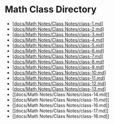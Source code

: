 # Math Class Directory
- [[docs/Math Notes/Class Notes/class-1.md]]
- [[docs/Math Notes/Class Notes/class-2.md]]
- [[docs/Math Notes/Class Notes/class-3.md]]
- [[docs/Math Notes/Class Notes/class-4.md]]
- [[docs/Math Notes/Class Notes/class-5.md]]
- [[docs/Math Notes/Class Notes/class-6.md]]
- [[docs/Math Notes/Class Notes/class-7.md]]
- [[docs/Math Notes/Class Notes/class-8.md]]
- [[docs/Math Notes/Class Notes/class-9.md]]
- [[docs/Math Notes/Class Notes/class-10.md]]
- [[docs/Math Notes/Class Notes/class-11.md]]
- [[docs/Math Notes/Class Notes/class-12.md]]
- [[docs/Math Notes/Class Notes/class-13.md]]
- [[docs/Math Notes/Class Notes/class-14.md]]
- [[docs/Math Notes/Class Notes/class-15.md]]
- [[docs/Math Notes/Class Notes/class-16.md]]
- [[docs/Math Notes/Class Notes/class-17.md]]
- [[docs/Math Notes/Class Notes/class-18.md]]



[//begin]: # "Autogenerated link references for markdown compatibility"
[docs/Math Notes/Class Notes/class-1.md]: class-1.md "Lesson 1"
[docs/Math Notes/Class Notes/class-2.md]: class-2.md "Lesson 2"
[docs/Math Notes/Class Notes/class-3.md]: class-3.md "Lesson 3"
[docs/Math Notes/Class Notes/class-4.md]: class-4.md "Lesson 4"
[docs/Math Notes/Class Notes/class-5.md]: class-5.md "Lesson 5"
[docs/Math Notes/Class Notes/class-6.md]: class-6.md "Lesson 6"
[docs/Math Notes/Class Notes/class-7.md]: class-7.md "Lesson 7"
[docs/Math Notes/Class Notes/class-8.md]: class-8.md "Lesson 8"
[docs/Math Notes/Class Notes/class-9.md]: class-9.md "Lesson 9"
[docs/Math Notes/Class Notes/class-10.md]: class-10.md "Lesson 10"
[docs/Math Notes/Class Notes/class-11.md]: class-11.md "Lesson 11"
[docs/Math Notes/Class Notes/class-12.md]: class-12.md "Lesson 12"
[docs/Math Notes/Class Notes/class-13.md]: class-13.md "Lesson 13"
[//end]: # "Autogenerated link references"
